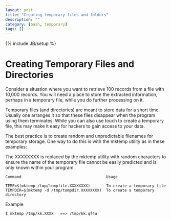 ```yaml
---
layout: post
title: "Creating temporary files and folders"
description: ""
category: [bash, temporary]
tags: []
---
```

{% include JB/setup %}

# Creating Temporary Files and Directories

Consider a situation where you want to retrieve 100 records from a file with 10,000 records. You will need a place to store the extracted information, perhaps in a temporary file, while you do further processing on it.

Temporary files (and directories) are meant to store data for a short time. Usually one arranges it so that these files disappear when the program using them terminates. While you can also use touch to create a temporary file, this may make it easy for hackers to gain access to your data.

The best practice is to create random and unpredictable filenames for temporary storage. One way to do this is with the mktemp utility as in these examples:

The XXXXXXXX is replaced by the mktemp utility with random characters to ensure the name of the temporary file cannot be easily predicted and is only known within your program.

    Command                                     Usage

    TEMP=$(mktemp /tmp/tempfile.XXXXXXXX)       To create a temporary file
    TEMPDIR=$(mktemp -d /tmp/tempdir.XXXXXXXX)  To create a temporary directory

Example

    $ mktemp /tmp/kk.XXXX   ==> /tmp/kk.qf4u

